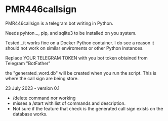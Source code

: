 # PMR446callsign

PMR446callsign is a telegram bot writing in Python.

Needs pyhton..., pip, and sqlite3 to be installed on you system.

Tested...it works fine on a Docker Python container. I do see a reason it should not work on similar enviroments or other Python instances.

Replace YOUR TELEGRAM TOKEN with you bot token obtained from Telegram "BotFather"


the "generated_word.db" will be created when you run the script. This is where the call sign are being store.



23 July 2023 -  version 0.1
- /delete command nor working
- misses a /start with list of commands and description.
- Not sure if the feature that check is the generated call sign exists on the database works.
